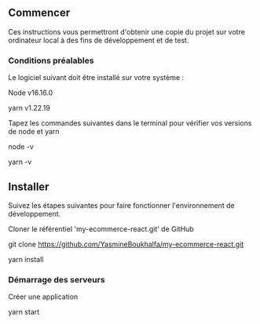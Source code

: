 ## Commencer

Ces instructions vous permettront d'obtenir une copie du projet sur votre ordinateur local à des fins de développement et de test.

### Conditions préalables
Le logiciel suivant doit être installé sur votre système :


Node v16.16.0

yarn v1.22.19

Tapez les commandes suivantes dans le terminal pour vérifier vos versions de node et yarn

node -v

yarn -v

## Installer

Suivez les étapes suivantes pour faire fonctionner l'environnement de développement.

Cloner le référentiel 'my-ecommerce-react.git' de GitHub

git clone https://github.com/YasmineBoukhalfa/my-ecommerce-react.git


yarn install

### Démarrage des serveurs
Créer une application

yarn start